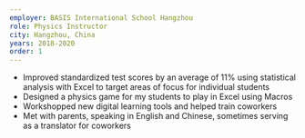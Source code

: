 ```yaml
---
employer: BASIS International School Hangzhou
role: Physics Instructor
city: Hangzhou, China
years: 2018-2020
order: 1
---
```

* Improved standardized test scores by an average of 11% using statistical analysis with Excel to target areas of focus for individual students
* Designed a physics game for my students to play in Excel using Macros
* Workshopped new digital learning tools and helped train coworkers
* Met with parents, speaking in English and Chinese, sometimes serving as a translator for coworkers
